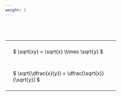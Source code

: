 ```yaml
---
weight: 3
---
```


#  
<br>
<style type="text/css">
#T_a8428 th.col_heading {
  text-align: left;
  font-size: 1em;
}
#T_a8428 td {
  text-align: left;
  font-size: 1em;
  padding: 1.5em;
}
#T_a8428_row0_col0, #T_a8428_row1_col0 {
  width: 300px;
  white-space: pre-wrap;
}
</style>
<table id="T_a8428">
  <thead>
  </thead>
  <tbody>
    <tr>
      <td id="T_a8428_row0_col0" class="data row0 col0" >$ \sqrt{xy} = \sqrt{x} \times \sqrt{y} $</td>
    </tr>
    <tr>
      <td id="T_a8428_row1_col0" class="data row1 col0" >$ \sqrt{\dfrac{x}{y}} = \dfrac{\sqrt{x}}{\sqrt{y}} $</td>
    </tr>
  </tbody>
</table>
